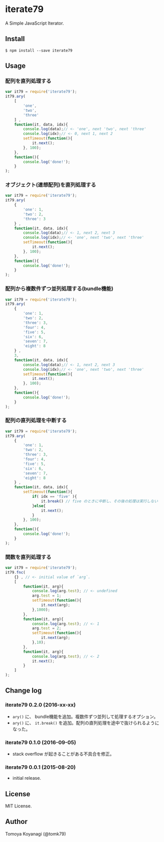 # iterate79

A Simple JavaScript Iterator.

## Install

```
$ npm install --save iterate79
```

## Usage

### 配列を直列処理する
```js
var it79 = require('iterate79');
it79.ary(
	[
		'one',
		'two',
		'three'
	] ,
	function(it, data, idx){
		console.log(data);// <- 'one', next 'two', next 'three'
		console.log(idx);// <- 0, next 1, next 2
		setTimeout(function(){
			it.next();
		}, 100);
	},
	function(){
		console.log('done!');
	}
);
```

### オブジェクト(連想配列)を直列処理する

```js
var it79 = require('iterate79');
it79.ary(
	{
		'one': 1,
		'two': 2,
		'three': 3
	} ,
	function(it, data, idx){
		console.log(data);// <- 1, next 2, next 3
		console.log(idx);// <- 'one', next 'two', next 'three'
		setTimeout(function(){
			it.next();
		}, 100);
	},
	function(){
		console.log('done!');
	}
);
```

### 配列から複数件ずつ並列処理する(bundle機能)

```js
var it79 = require('iterate79');
it79.ary(
	{
		'one': 1,
		'two': 2,
		'three': 3,
		'four': 4,
		'five': 5,
		'six': 6,
		'seven': 7,
		'eight': 8
	} ,
	3,
	function(it, data, idx){
		console.log(data);// <- 1, next 2, next 3
		console.log(idx);// <- 'one', next 'two', next 'three'
		setTimeout(function(){
			it.next();
		}, 100);
	},
	function(){
		console.log('done!');
	}
);
```

### 配列の直列処理を中断する

```js
var it79 = require('iterate79');
it79.ary(
	{
		'one': 1,
		'two': 2,
		'three': 3,
		'four': 4,
		'five': 5,
		'six': 6,
		'seven': 7,
		'eight': 8
	} ,
	function(it, data, idx){
		setTimeout(function(){
			if( idx == 'five' ){
				it.break() // five のときに中断し、その後の処理は実行しない
			}else{
				it.next();
			}
		}, 100);
	},
	function(){
		console.log('done!');
	}
);
```

### 関数を直列処理する

```js
var it79 = require('iterate79');
it79.fnc(
	{} , // <- initial value of `arg`.
	[
		function(it, arg){
			console.log(arg.test); // <- undefined
			arg.test = 1;
			setTimeout(function(){
				it.next(arg);
			},1000);
		},
		function(it, arg){
			console.log(arg.test); // <- 1
			arg.test = 2;
			setTimeout(function(){
				it.next(arg);
			},10);
		},
		function(it, arg){
			console.log(arg.test); // <- 2
			it.next();
		}
	]
);
```

## Change log

### iterate79 0.2.0 (2016-xx-xx)

- `ary()` に、 bundle機能を追加。複数件ずつ並列して処理するオプション。
- `ary()` に、 `it.break()` を追加。配列の直列処理を途中で抜けられるようになった。

### iterate79 0.1.0 (2016-09-05)

- stack overflow が起きることがある不具合を修正。

### iterate79 0.0.1 (2015-08-20)

- initial release.

## License

MIT License.

## Author

Tomoya Koyanagi (@tomk79)
